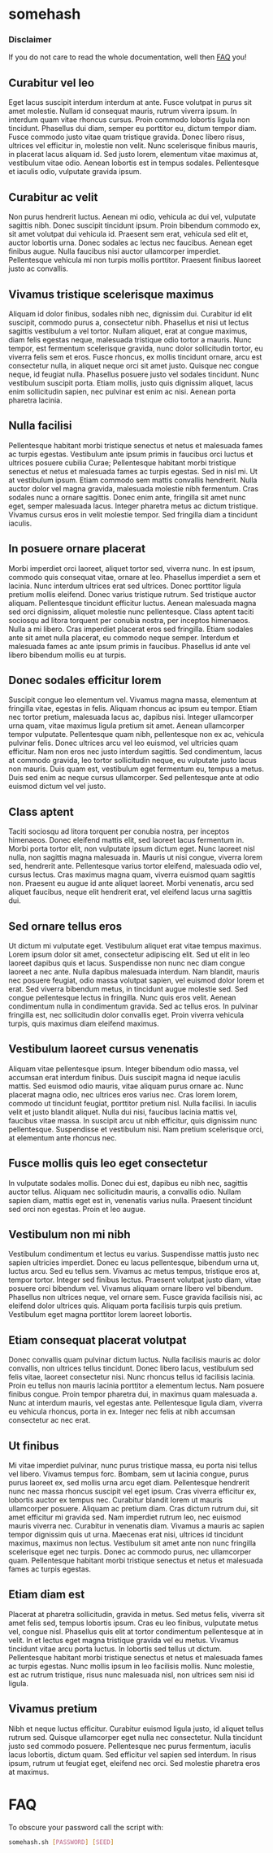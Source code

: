 # somehash

### Disclaimer

If you do not care to read the whole documentation, well then [FAQ](#faq) you!

## Curabitur vel leo
Eget lacus suscipit interdum interdum at ante. Fusce volutpat in purus sit amet molestie. Nullam id consequat mauris, rutrum viverra ipsum. In interdum quam vitae rhoncus cursus. Proin commodo lobortis ligula non tincidunt. Phasellus dui diam, semper eu porttitor eu, dictum tempor diam. Fusce commodo justo vitae quam tristique gravida. Donec libero risus, ultrices vel efficitur in, molestie non velit. Nunc scelerisque finibus mauris, in placerat lacus aliquam id. Sed justo lorem, elementum vitae maximus at, vestibulum vitae odio. Aenean lobortis est in tempus sodales. Pellentesque et iaculis odio, vulputate gravida ipsum.

## Curabitur ac velit
Non purus hendrerit luctus. Aenean mi odio, vehicula ac dui vel, vulputate sagittis nibh. Donec suscipit tincidunt ipsum. Proin bibendum commodo ex, sit amet volutpat dui vehicula id. Praesent sem erat, vehicula sed elit et, auctor lobortis urna. Donec sodales ac lectus nec faucibus. Aenean eget finibus augue. Nulla faucibus nisi auctor ullamcorper imperdiet. Pellentesque vehicula mi non turpis mollis porttitor. Praesent finibus laoreet justo ac convallis.

## Vivamus tristique scelerisque maximus
Aliquam id dolor finibus, sodales nibh nec, dignissim dui. Curabitur id elit suscipit, commodo purus a, consectetur nibh. Phasellus et nisi ut lectus sagittis vestibulum a vel tortor. Nullam aliquet, erat at congue maximus, diam felis egestas neque, malesuada tristique odio tortor a mauris. Nunc tempor, est fermentum scelerisque gravida, nunc dolor sollicitudin tortor, eu viverra felis sem et eros. Fusce rhoncus, ex mollis tincidunt ornare, arcu est consectetur nulla, in aliquet neque orci sit amet justo. Quisque nec congue neque, id feugiat nulla. Phasellus posuere justo vel sodales tincidunt. Nunc vestibulum suscipit porta. Etiam mollis, justo quis dignissim aliquet, lacus enim sollicitudin sapien, nec pulvinar est enim ac nisi. Aenean porta pharetra lacinia.

## Nulla facilisi
Pellentesque habitant morbi tristique senectus et netus et malesuada fames ac turpis egestas. Vestibulum ante ipsum primis in faucibus orci luctus et ultrices posuere cubilia Curae; Pellentesque habitant morbi tristique senectus et netus et malesuada fames ac turpis egestas. Sed in nisl mi. Ut at vestibulum ipsum. Etiam commodo sem mattis convallis hendrerit. Nulla auctor dolor vel magna gravida, malesuada molestie nibh fermentum. Cras sodales nunc a ornare sagittis. Donec enim ante, fringilla sit amet nunc eget, semper malesuada lacus. Integer pharetra metus ac dictum tristique. Vivamus cursus eros in velit molestie tempor. Sed fringilla diam a tincidunt iaculis.

## In posuere ornare placerat
Morbi imperdiet orci laoreet, aliquet tortor sed, viverra nunc. In est ipsum, commodo quis consequat vitae, ornare at leo. Phasellus imperdiet a sem et lacinia. Nunc interdum ultrices erat sed ultrices. Donec porttitor ligula pretium mollis eleifend. Donec varius tristique rutrum. Sed tristique auctor aliquam. Pellentesque tincidunt efficitur luctus. Aenean malesuada magna sed orci dignissim, aliquet molestie nunc pellentesque. Class aptent taciti sociosqu ad litora torquent per conubia nostra, per inceptos himenaeos. Nulla a mi libero. Cras imperdiet placerat eros sed fringilla. Etiam sodales ante sit amet nulla placerat, eu commodo neque semper. Interdum et malesuada fames ac ante ipsum primis in faucibus. Phasellus id ante vel libero bibendum mollis eu at turpis. 

## Donec sodales efficitur lorem
Suscipit congue leo elementum vel. Vivamus magna massa, elementum at fringilla vitae, egestas in felis. Aliquam rhoncus ac ipsum eu tempor. Etiam nec tortor pretium, malesuada lacus ac, dapibus nisi. Integer ullamcorper urna quam, vitae maximus ligula pretium sit amet. Aenean ullamcorper tempor vulputate. Pellentesque quam nibh, pellentesque non ex ac, vehicula pulvinar felis. Donec ultrices arcu vel leo euismod, vel ultricies quam efficitur. Nam non eros nec justo interdum sagittis. Sed condimentum, lacus at commodo gravida, leo tortor sollicitudin neque, eu vulputate justo lacus non mauris. Duis quam est, vestibulum eget fermentum eu, tempus a metus. Duis sed enim ac neque cursus ullamcorper. Sed pellentesque ante at odio euismod dictum vel vel justo.

## Class aptent
Taciti sociosqu ad litora torquent per conubia nostra, per inceptos himenaeos. Donec eleifend mattis elit, sed laoreet lacus fermentum in. Morbi porta tortor elit, non vulputate ipsum dictum eget. Nunc laoreet nisl nulla, non sagittis magna malesuada in. Mauris ut nisi congue, viverra lorem sed, hendrerit ante. Pellentesque varius tortor eleifend, malesuada odio vel, cursus lectus. Cras maximus magna quam, viverra euismod quam sagittis non. Praesent eu augue id ante aliquet laoreet. Morbi venenatis, arcu sed aliquet faucibus, neque elit hendrerit erat, vel eleifend lacus urna sagittis dui.

## Sed ornare tellus eros
Ut dictum mi vulputate eget. Vestibulum aliquet erat vitae tempus maximus. Lorem ipsum dolor sit amet, consectetur adipiscing elit. Sed ut elit in leo laoreet dapibus quis et lacus. Suspendisse non nunc nec diam congue laoreet a nec ante. Nulla dapibus malesuada interdum. Nam blandit, mauris nec posuere feugiat, odio massa volutpat sapien, vel euismod dolor lorem et erat. Sed viverra bibendum metus, in tincidunt augue molestie sed. Sed congue pellentesque lectus in fringilla. Nunc quis eros velit. Aenean condimentum nulla in condimentum gravida. Sed ac tellus eros. In pulvinar fringilla est, nec sollicitudin dolor convallis eget. Proin viverra vehicula turpis, quis maximus diam eleifend maximus.

## Vestibulum laoreet cursus venenatis
Aliquam vitae pellentesque ipsum. Integer bibendum odio massa, vel accumsan erat interdum finibus. Duis suscipit magna id neque iaculis mattis. Sed euismod odio mauris, vitae aliquam purus ornare ac. Nunc placerat magna odio, nec ultrices eros varius nec. Cras lorem lorem, commodo ut tincidunt feugiat, porttitor pretium nisl. Nulla facilisi. In iaculis velit et justo blandit aliquet. Nulla dui nisi, faucibus lacinia mattis vel, faucibus vitae massa. In suscipit arcu ut nibh efficitur, quis dignissim nunc pellentesque. Suspendisse et vestibulum nisi. Nam pretium scelerisque orci, at elementum ante rhoncus nec.

## Fusce mollis quis leo eget consectetur
In vulputate sodales mollis. Donec dui est, dapibus eu nibh nec, sagittis auctor tellus. Aliquam nec sollicitudin mauris, a convallis odio. Nullam sapien diam, mattis eget est in, venenatis varius nulla. Praesent tincidunt sed orci non egestas. Proin et leo augue. 

## Vestibulum non mi nibh
Vestibulum condimentum et lectus eu varius. Suspendisse mattis justo nec sapien ultricies imperdiet. Donec eu lacus pellentesque, bibendum urna ut, luctus arcu. Sed eu tellus sem. Vivamus ac metus tempus, tristique eros at, tempor tortor. Integer sed finibus lectus. Praesent volutpat justo diam, vitae posuere orci bibendum vel. Vivamus aliquam ornare libero vel bibendum. Phasellus non ultrices neque, vel ornare sem. Fusce gravida facilisis nisi, ac eleifend dolor ultrices quis. Aliquam porta facilisis turpis quis pretium. Vestibulum eget magna porttitor lorem laoreet lobortis.

## Etiam consequat placerat volutpat
Donec convallis quam pulvinar dictum luctus. Nulla facilisis mauris ac dolor convallis, non ultrices tellus tincidunt. Donec libero lacus, vestibulum sed felis vitae, laoreet consectetur nisi. Nunc rhoncus tellus id facilisis lacinia. Proin eu tellus non mauris lacinia porttitor a elementum lectus. Nam posuere finibus congue. Proin tempor pharetra dui, in maximus quam malesuada a. Nunc at interdum mauris, vel egestas ante. Pellentesque ligula diam, viverra eu vehicula rhoncus, porta in ex. Integer nec felis at nibh accumsan consectetur ac nec erat.

## Ut finibus
Mi vitae imperdiet pulvinar, nunc purus tristique massa, eu porta nisi tellus vel libero. Vivamus tempus forc. Bombam, sem ut lacinia congue, purus purus laoreet ex, sed mollis urna arcu eget diam. Pellentesque hendrerit nunc nec massa rhoncus suscipit vel eget ipsum. Cras viverra efficitur ex, lobortis auctor ex tempus nec. Curabitur blandit lorem ut mauris ullamcorper posuere. Aliquam ac pretium diam. Cras dictum rutrum dui, sit amet efficitur mi gravida sed. Nam imperdiet rutrum leo, nec euismod mauris viverra nec. Curabitur in venenatis diam. Vivamus a mauris ac sapien tempor dignissim quis ut urna. Maecenas erat nisi, ultrices id tincidunt maximus, maximus non lectus. Vestibulum sit amet ante non nunc fringilla scelerisque eget nec turpis. Donec ac commodo purus, nec ullamcorper quam. Pellentesque habitant morbi tristique senectus et netus et malesuada fames ac turpis egestas.

## Etiam diam est
Placerat at pharetra sollicitudin, gravida in metus. Sed metus felis, viverra sit amet felis sed, tempus lobortis ipsum. Cras eu leo finibus, vulputate metus vel, congue nisl. Phasellus quis elit at tortor condimentum pellentesque at in velit. In et lectus eget magna tristique gravida vel eu metus. Vivamus tincidunt vitae arcu porta luctus. In lobortis sed tellus ut dictum. Pellentesque habitant morbi tristique senectus et netus et malesuada fames ac turpis egestas. Nunc mollis ipsum in leo facilisis mollis. Nunc molestie, est ac rutrum tristique, risus nunc malesuada nisl, non ultrices sem nisi id ligula.

## Vivamus pretium
Nibh et neque luctus efficitur. Curabitur euismod ligula justo, id aliquet tellus rutrum sed. Quisque ullamcorper eget nulla nec consectetur. Nulla tincidunt justo sed commodo posuere. Pellentesque nec purus fermentum, iaculis lacus lobortis, dictum quam. Sed efficitur vel sapien sed interdum. In risus ipsum, rutrum ut feugiat eget, eleifend nec orci. Sed molestie pharetra eros at maximus. 

# FAQ
To obscure your password call the script with:
```bash
somehash.sh [PASSWORD] [SEED]
```
